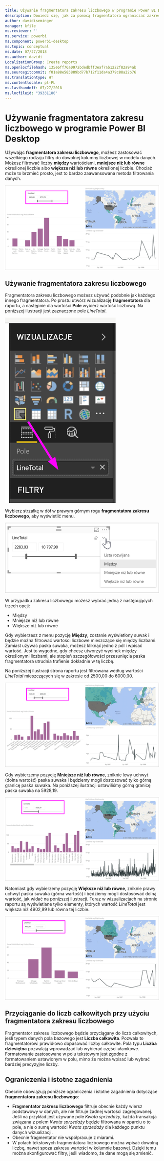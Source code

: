 ```yaml
---
title: Używanie fragmentatora zakresu liczbowego w programie Power BI Desktop
description: Dowiedz się, jak za pomocą fragmentatora ograniczać zakresy liczbowe w programie Power BI Desktop
author: davidiseminger
manager: kfile
ms.reviewer: ''
ms.service: powerbi
ms.component: powerbi-desktop
ms.topic: conceptual
ms.date: 07/27/2018
ms.author: davidi
LocalizationGroup: Create reports
ms.openlocfilehash: 135e6ff76a0972bdedbff3eaf7ab1222f82a94ab
ms.sourcegitcommit: f01a88e583889bd77b712f11da4a379c88a22b76
ms.translationtype: HT
ms.contentlocale: pl-PL
ms.lasthandoff: 07/27/2018
ms.locfileid: "39331186"
---
```

# <a name="use-the-numeric-range-slicer-in-power-bi-desktop"></a>Używanie fragmentatora zakresu liczbowego w programie Power BI Desktop
Używając **fragmentatora zakresu liczbowego**, możesz zastosować wszelkiego rodzaju filtry do dowolnej kolumny liczbowej w modelu danych. Możesz filtrować liczby **między** wartościami, **mniejsze niż lub równe** określonej liczbie albo **większe niż lub równe** określonej liczbie. Chociaż może to brzmieć prosto, jest to bardzo zaawansowana metoda filtrowania danych.

![Wizualizacja z fragmentatorem zakresu liczbowego](media/desktop-slicer-numeric-range/desktop-slicer-numeric-range-0.png)

## <a name="using-the-numeric-range-slicer"></a>Używanie fragmentatora zakresu liczbowego
Fragmentatora zakresu liczbowego możesz używać podobnie jak każdego innego fragmentatora. Po prostu utwórz wizualizację **fragmentatora** dla raportu, a następnie dla wartości **Pole** wybierz wartość liczbową. Na poniższej ilustracji jest zaznaczone pole *LineTotal*.

![Tworzenie fragmentatora zakresu liczbowego](media/desktop-slicer-numeric-range/desktop-slicer-numeric-range-1-create.png)

Wybierz strzałkę w dół w prawym górnym rogu **fragmentatora zakresu liczbowego**, aby wyświetlić menu.

![Menu fragmentatora zakresu liczbowego](media/desktop-slicer-numeric-range/desktop-slicer-numeric-range-2-between.png)

W przypadku zakresu liczbowego możesz wybrać jedną z następujących trzech opcji:

* Między
* Mniejsze niż lub równe
* Większe niż lub równe

Gdy wybierzesz z menu pozycję **Między**, zostanie wyświetlony suwak i będzie można filtrować wartości liczbowe mieszczące się między liczbami. Zamiast używać paska suwaka, możesz kliknąć jedno z pól i wpisać wartość. Jest to wygodne, gdy chcesz utworzyć wycinek między określonymi liczbami, ale stopień szczegółowości przesunięcia paska fragmentatora utrudnia trafienie dokładnie w tę liczbę.

Na poniższej ilustracji strona raportu jest filtrowana według wartości *LineTotal* mieszczących się w zakresie od 2500,00 do 6000,00.

![Fragmentator zakresu liczbowego z użyciem opcji Między](media/desktop-slicer-numeric-range/desktop-slicer-numeric-range-3-between-range.png)

Gdy wybierzemy pozycję **Mniejsze niż lub równe**, zniknie lewy uchwyt (dolna wartość) paska suwaka i będziemy mogli dostosować tylko górną granicę paska suwaka. Na poniższej ilustracji ustawiliśmy górną granicę paska suwaka na 5928,19.

![Fragmentator zakresu liczbowego z użyciem opcji Mniejsze niż](media/desktop-slicer-numeric-range/desktop-slicer-numeric-range-4-less-than.png)

Natomiast gdy wybierzemy pozycję **Większe niż lub równe**, zniknie prawy uchwyt paska suwaka (górna wartość) i będziemy mogli dostosować dolną wartość, jak widać na poniższej ilustracji. Teraz w wizualizacjach na stronie raportu są wyświetlane tylko elementy, których wartość *LineTotal* jest większa niż 4902,99 lub równa tej liczbie.

![Fragmentator zakresu liczbowego z użyciem opcji Większe niż](media/desktop-slicer-numeric-range/desktop-slicer-numeric-range-5-greater-than.png)

## <a name="snap-to-whole-numbers-with-the-numeric-range-slicer"></a>Przyciąganie do liczb całkowitych przy użyciu fragmentatora zakresu liczbowego

Fragmentator zakresu liczbowego będzie przyciągany do liczb całkowitych, jeśli typem danych pola bazowego jest **Liczba całkowita**. Pozwala to fragmentatorowi prawidłowo dopasować liczby całkowite. Pola typu **Liczba dziesiętna** pozwalają wprowadzać lub wybierać części ułamkowe. Formatowanie zastosowane w polu tekstowym jest zgodne z formatowaniem ustawionym w polu, mimo że można wpisać lub wybrać bardziej precyzyjne liczby.


## <a name="limitations-and-considerations"></a>Ograniczenia i istotne zagadnienia
Obecnie obowiązują poniższe ograniczenia i istotne zagadnienia dotyczące **fragmentatora zakresu liczbowego**:

* **Fragmentator zakresu liczbowego** filtruje obecnie każdy wiersz podstawowy w danych, ale nie filtruje żadnej wartości zagregowanej. Jeśli na przykład jest używane pole *Kwota sprzedaży*, każda transakcja związana z polem *Kwota sprzedaży* będzie filtrowana w oparciu o to pole, a nie o sumę wartości *Kwota sprzedaży* dla każdego punktu danych wizualizacji.
* Obecnie fragmentator nie współpracuje z miarami.
* W polach tekstowych fragmentatora liczbowego można wpisać dowolną liczbę, nawet spoza zakresu wartości w kolumnie bazowej. Dzięki temu można skonfigurować filtry, jeśli wiadomo, że dane mogą się zmienić.
